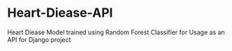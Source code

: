 # Heart-Diease-API
Heart Diease Model trained using Random Forest Classifier for Usage as an API for Django project
